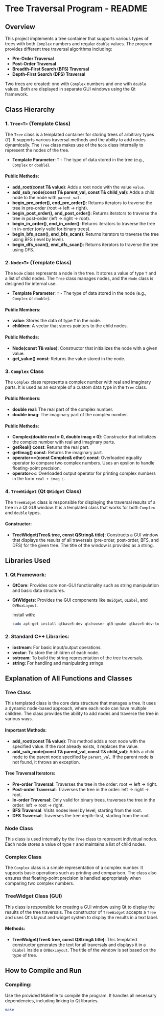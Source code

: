 # Tree Traversal Program - README

## Overview
This project implements a tree container that supports various types of trees with both `Complex` numbers and regular `double` values. The program provides different tree traversal algorithms including:
- **Pre-Order Traversal**
- **Post-Order Traversal**
- **Breadth-First Search (BFS) Traversal**
- **Depth-First Search (DFS) Traversal**

Two trees are created: one with `Complex` numbers and one with `double` values. Both are displayed in separate GUI windows using the Qt framework.

## Class Hierarchy

### 1. `Tree<T>` (Template Class)
The `Tree` class is a templated container for storing trees of arbitrary types (`T`). It supports various traversal methods and the ability to add nodes dynamically. The `Tree` class makes use of the `Node` class internally to represent the nodes of the tree.

- **Template Parameter**: `T` - The type of data stored in the tree (e.g., `Complex` or `double`).

#### Public Methods:
- **add_root(const T& value)**: Adds a root node with the value `value`.
- **add_sub_node(const T& parent_val, const T& child_val)**: Adds a child node to the node with `parent_val`.
- **begin_pre_order(), end_pre_order()**: Returns iterators to traverse the tree in pre-order (root → left → right).
- **begin_post_order(), end_post_order()**: Returns iterators to traverse the tree in post-order (left → right → root).
- **begin_in_order(), end_in_order()**: Returns iterators to traverse the tree in in-order (only valid for binary trees).
- **begin_bfs_scan(), end_bfs_scan()**: Returns iterators to traverse the tree using BFS (level by level).
- **begin_dfs_scan(), end_dfs_scan()**: Returns iterators to traverse the tree using DFS.

### 2. `Node<T>` (Template Class)
The `Node` class represents a node in the tree. It stores a value of type `T` and a list of child nodes. The `Tree` class manages nodes, and the `Node` class is designed for internal use.

- **Template Parameter**: `T` - The type of data stored in the node (e.g., `Complex` or `double`).

#### Public Members:
- **value**: Stores the data of type `T` in the node.
- **children**: A vector that stores pointers to the child nodes.

#### Public Methods:
- **Node(const T& value)**: Constructor that initializes the node with a given value.
- **get_value() const**: Returns the value stored in the node.

### 3. `Complex` Class
The `Complex` class represents a complex number with real and imaginary parts. It is used as an example of a custom data type in the `Tree` class.

#### Public Members:
- **double real**: The real part of the complex number.
- **double imag**: The imaginary part of the complex number.

#### Public Methods:
- **Complex(double real = 0, double imag = 0)**: Constructor that initializes the complex number with real and imaginary parts.
- **getReal() const**: Returns the real part.
- **getImag() const**: Returns the imaginary part.
- **operator==(const Complex& other) const**: Overloaded equality operator to compare two complex numbers. Uses an epsilon to handle floating-point precision.
- **operator<<**: Overloaded output operator for printing complex numbers in the form `real + imag i`.

### 4. `TreeWidget` (Qt `QWidget` Class)
The `TreeWidget` class is responsible for displaying the traversal results of a tree in a Qt GUI window. It is a templated class that works for both `Complex` and `double` types.

#### Constructor:
- **TreeWidget(Tree<T>& tree, const QString& title)**: Constructs a GUI window that displays the results of all traversals (pre-order, post-order, BFS, and DFS) for the given tree. The title of the window is provided as a string.

## Libraries Used

### 1. Qt Framework:
- **QtCore**: Provides core non-GUI functionality such as string manipulation and basic data structures.
- **QtWidgets**: Provides the GUI components like `QWidget`, `QLabel`, and `QVBoxLayout`.
  
   Install with:
   ```bash
   sudo apt-get install qtbase5-dev qtchooser qt5-qmake qtbase5-dev-tools


### 2. Standard C++ Libraries:
- **iostream**: For basic input/output operations.
- **vector**: To store the children of each node.
- **sstream**: To build the string representation of the tree traversals.
- **string**: For handling and manipulating strings


## Explanation of All Functions and Classes

### Tree<T> Class
This templated class is the core data structure that manages a tree. It uses a dynamic node-based approach, where each node can have multiple children. The class provides the ability to add nodes and traverse the tree in various ways.

#### Important Methods:
- **add_root(const T& value)**: This method adds a root node with the specified value. If the root already exists, it replaces the value.
- **add_sub_node(const T& parent_val, const T& child_val)**: Adds a child node to the parent node specified by `parent_val`. If the parent node is not found, it throws an exception.

#### Tree Traversal Iterators:
- **Pre-order Traversal**: Traverses the tree in the order: root → left → right.
- **Post-order Traversal**: Traverses the tree in the order: left → right → root.
- **In-order Traversal**: Only valid for binary trees, traverses the tree in the order: left → root → right.
- **BFS Traversal**: Visits nodes level by level, starting from the root.
- **DFS Traversal**: Traverses the tree depth-first, starting from the root.

### Node<T> Class
This class is used internally by the `Tree` class to represent individual nodes. Each node stores a value of type `T` and maintains a list of child nodes.

### Complex Class
The `Complex` class is a simple representation of a complex number. It supports basic operations such as printing and comparison. The class also ensures that floating-point precision is handled appropriately when comparing two complex numbers.

### TreeWidget Class (GUI)
This class is responsible for creating a GUI window using Qt to display the results of the tree traversals. The constructor of `TreeWidget` accepts a `Tree` and uses Qt's layout and widget system to display the results in a text label.

#### Methods:
- **TreeWidget(Tree<T>& tree, const QString& title)**: This templated constructor generates the text for all traversals and displays it in a `QLabel` inside a `QVBoxLayout`. The title of the window is set based on the type of tree.

## How to Compile and Run

### Compiling:
Use the provided Makefile to compile the program. It handles all necessary dependencies, including linking to Qt libraries.

```bash
make

